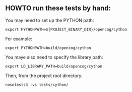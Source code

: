 
HOWTO run these tests by hand:
------------------------------

You may need to set up the PYTHON path:
```
export PYTHONPATH=${PROJECT_BINARY_DIR}/opencog/cython
```

For example:
```
export PYTHONPATH=build/opencog/cython
```

You maye also need to specify the library path:
```
export LD_LIBRARY_PATH=build/opencog/cython
```

Then, from the project root directory:
```
nosetests3 -vs tests/cython/
```
